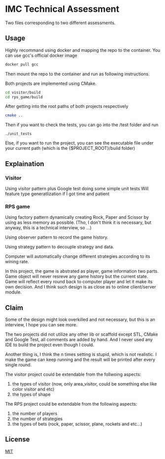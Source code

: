 # IMC Technical Assessment

Two files corresponding to two different assessments.

## Usage

Highly recommand using docker and mapping the repo to the container.
You can use gcc's official docker image

```bash
docker pull gcc
```
Then mount the repo to the container and run as following instructions.

Both projects are implemented using CMake. 

```bash
cd visitor/build
cd rps_game/build
```
After getting into the root paths of both projects respectively
```bash
cmake ..
```
Then if you want to check the tests, you can go into the /test folder and run
```
./unit_tests
```
Else, if you want to run the project, you can see the executable file under your current path (which is the {$PROJECT_ROOT}/build folder)

## Explaination

### Visitor

Using visitor pattern plus Google test doing some simple unit tests
Will feature type generatlization if I got time and patient

### RPS game

Using factory pattern dynamically creating Rock, Paper and Scissor by using as less memory as possible. (Tho, I don't think it is necessary, but anyway, this is a technical interview, so ...)

Using observer pattern to record the game history.

Using strategy pattern to decouple strategy and data.

Computer will automatically change different strategies according to its wining rate.

In this project, the game is abstrated as player, game information two parts. Game object will never resreve any game history but the current state. Game will reflect every round back to computer player and let it make its own decision. And I think such design is as close as to online client/server module.

## Claim
Some of the design might look overkilled and not necessary, but this is an interview, I hope you can see more.

The two projects did not utilize any other lib or scaffold except STL, CMake and Google Test, all comments are added by hand. And I never used any IDE to build the project even though I could.

Another thing is, I think the n times setting is stupid, which is not realistic. I make the game can keep running and the result will be printed after every single round.

The visitor project could be extendable from the follwoing aspects:
1. the types of visitor (now, only area_visitor, could be something else like color visitor and etc)
2. the types of shape

The RPS project could be extendable from the following aspects:

1. the number of players
2. the number of strategies
3. the types of bets (rock, paper, scissor, plane, rockets and etc...)

## License
[MIT](https://choosealicense.com/licenses/mit/)